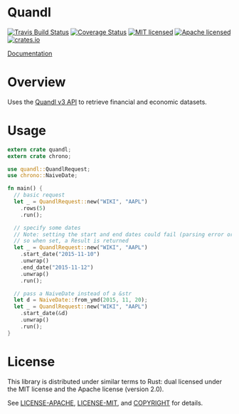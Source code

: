 # Quandl

[![Travis Build Status](https://travis-ci.org/frostly/quandl.svg?branch=master)](https://travis-ci.org/frostly/quandl)
[![Coverage Status](https://coveralls.io/repos/frostly/quandl/badge.svg?branch=master)](https://coveralls.io/r/frostly/quandl?branch=master)
[![MIT licensed](https://img.shields.io/badge/license-MIT-blue.svg)](./LICENSE-MIT)
[![Apache licensed](https://img.shields.io/badge/license-Apache-blue.svg)](./LICENSE-APACHE)
[![crates.io](http://meritbadge.herokuapp.com/quandl)](https://crates.io/crates/quandl)

[Documentation](https://open.frostly.com/quandl)

# Overview

Uses the [Quandl v3 API](https://www.quandl.com/docs/api) to retrieve financial and economic
datasets.

# Usage

```rust
extern crate quandl;
extern crate chrono;

use quandl::QuandlRequest;
use chrono::NaiveDate;

fn main() {
  // basic request
  let _ = QuandlRequest::new("WIKI", "AAPL")
    .rows(5)
    .run();

  // specify some dates
  // Note: setting the start and end dates could fail (parsing error or inconsistency)
  // so when set, a Result is returned
  let _ = QuandlRequest::new("WIKI", "AAPL")
    .start_date("2015-11-10")
    .unwrap()
    .end_date("2015-11-12")
    .unwrap()
    .run();

  // pass a NaiveDate instead of a &str
  let d = NaiveDate::from_ymd(2015, 11, 20);
  let _ = QuandlRequest::new("WIKI", "AAPL")
    .start_date(&d)
    .unwrap()
    .run();
}
```

# License

This library is distributed under similar terms to Rust: dual licensed under the MIT license and the Apache license (version 2.0).

See [LICENSE-APACHE](LICENSE-APACHE), [LICENSE-MIT](LICENSE-MIT), and [COPYRIGHT](COPYRIGHT) for details.
